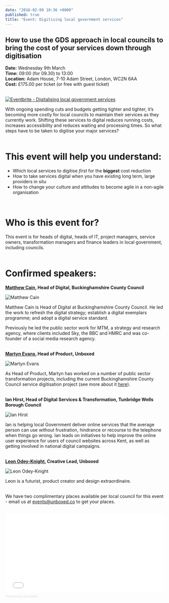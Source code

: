 ```yaml
---
date: "2016-02-09 10:36 +0000"
published: true
title: "Event: Digitising local government services"
---
```









## How to use the GDS approach in local councils to bring the cost of your services down through digitisation

**Date:** Wednesday 9th March<br/>
**Time:** 09:00 (for 09.30) to 13:00<br/>
**Location:** Adam House, 7-10 Adam Street, London, WC2N 6AA<br/>
**Cost:** £175.00 per ticket (or free with guest ticket)<br/>
<br/>

<a href="http://www.eventbrite.co.uk/e/digitalising-local-government-services-tickets-21204748975?ref=ebtn" target="_blank"><img src="https://www.eventbrite.co.uk/custombutton?eid=21204748975" alt="Eventbrite - Digitalising local government services" /></a>

With ongoing spending cuts and budgets getting tighter and tighter, it’s becoming more costly for local councils to maintain their services as they currently work. Shifting these services to digital reduces running costs, increases accessibility and reduces waiting and processing times. So what steps have to be taken to digitise your major services?<br/>
<br/>

# This event will help you understand:

- Which local services to digitise <i>first</i> for the **biggest** cost reduction
- How to take services digital when you have existing long term, large providers in situ
- How to change your culture and attitudes to become agile in a non-agile organisation<br/>
<br/>

# Who is this event for?

This event is for heads of digital, heads of IT, project managers, service owners, transformation managers and finance leaders in local government, including councils.<br/>
<br/>

# Confirmed speakers:

**[Matthew Cain](https://twitter.com/mcaino), Head of Digital, Buckinghamshire County Council**

![Matthew Cain](https://s3-eu-west-1.amazonaws.com/unboxed-web-images/50bf510144407d3d0b22e5d7bf2ba720.png)
<br/>

Matthew Cain is Head of Digital at Buckinghamshire County Council. He led the work to refresh the digital strategy; establish a digital exemplars programme; and adopt a digital service standard. 

Previously he led the public sector work for MTM, a strategy and research agency, where clients included Sky, the BBC and HMRC and was co-founder of a social media research agency.<br/>
<br/>

**[Martyn Evans](https://twitter.com/martynrevans), Head of Product, Unboxed**

![Martyn Evans](https://s3-eu-west-1.amazonaws.com/unboxed-web-images/535a1358a5abf5c7c44e5f262962d845.png)

As Head of Product, Martyn has worked on a number of public sector transformation projects, including the current Buckinghamshire County Council service digitisation project (see more about it [here](https://unboxed.co/blog/learning-in-local-government-through-discovery/)).<br/>
<br/>

**Ian Hirst, Head of Digital Services & Transformation, Tunbridge Wells Borough Council**<br/>

![Ian Hirst](https://s3-eu-west-1.amazonaws.com/unboxed-web-images/5b9225eefdd302721b3971f9d8697a92.png)

Ian is helping local Government deliver online services that the average person can use without frustration, hindrance or recourse to the telephone when things go wrong. Ian leads on initiatives to help improve the online user experience for users of council websites across Kent, as well as getting involved in national digital campaigns.<br/>
<br/>

**[Leon Odey-Knight](https://twitter.com/leonintheblind), Creative Lead, Unboxed**

![Leon Odey-Knight](https://s3-eu-west-1.amazonaws.com/unboxed-web-images/7e2148474dbb962f086756be7a4c6b58.png)

Leon is a futurist, product creator and design extraordinaire.<br/>
<br/>

We have two complimentary places available per local council for this event - email us at events@unboxed.co to get your places.<br/>
<br/>

<div style="width:100%; text-align:left;" ><iframe  src="//eventbrite.co.uk/tickets-external?eid=21204748975&ref=etckt" frameborder="0" height="247" width="100%" vspace="0" hspace="0" marginheight="5" marginwidth="5" scrolling="auto" allowtransparency="true"></iframe><div style="font-family:Helvetica, Arial; font-size:10px; padding:5px 0 5px; margin:2px; width:100%; text-align:left;" ><a class="powered-by-eb" style="color: #dddddd; text-decoration: none;" target="_blank" href="http://www.eventbrite.co.uk/r/etckt">Powered by Eventbrite</a></div></div>
